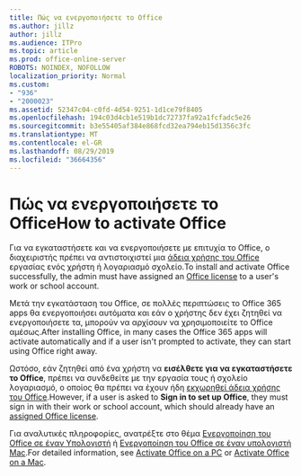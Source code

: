 ```yaml
---
title: Πώς να ενεργοποιήσετε το Office
ms.author: jillz
author: jillz
ms.audience: ITPro
ms.topic: article
ms.prod: office-online-server
ROBOTS: NOINDEX, NOFOLLOW
localization_priority: Normal
ms.custom:
- "936"
- "2000023"
ms.assetid: 52347c04-c0fd-4d54-9251-1d1ce79f8405
ms.openlocfilehash: 194c03d4cb1e519b1dc72737fa92a1fcfadc5e26
ms.sourcegitcommit: b3e55405af384e868fcd32ea794eb15d1356c3fc
ms.translationtype: MT
ms.contentlocale: el-GR
ms.lasthandoff: 08/29/2019
ms.locfileid: "36664356"
---
```

# <a name="how-to-activate-office"></a><span data-ttu-id="776c5-102">Πώς να ενεργοποιήσετε το Office</span><span class="sxs-lookup"><span data-stu-id="776c5-102">How to activate Office</span></span>

<span data-ttu-id="776c5-103">Για να εγκαταστήσετε και να ενεργοποιήσετε με επιτυχία το Office, ο διαχειριστής πρέπει να αντιστοιχιστεί μια [άδεια χρήσης του Office](https://docs.microsoft.com/office365/admin/subscriptions-and-billing/assign-licenses-to-users) εργασίας ενός χρήστη ή λογαριασμό σχολείο.</span><span class="sxs-lookup"><span data-stu-id="776c5-103">To install and activate Office successfully, the admin must have assigned an [Office license](https://docs.microsoft.com/office365/admin/subscriptions-and-billing/assign-licenses-to-users) to a user's work or school account.</span></span>
  
<span data-ttu-id="776c5-104">Μετά την εγκατάσταση του Office, σε πολλές περιπτώσεις το Office 365 apps θα ενεργοποιήσει αυτόματα και εάν ο χρήστης δεν έχει ζητηθεί να ενεργοποιήσετε τα, μπορούν να αρχίσουν να χρησιμοποιείτε το Office αμέσως.</span><span class="sxs-lookup"><span data-stu-id="776c5-104">After installing Office, in many cases the Office 365 apps will activate automatically and if a user isn't prompted to activate, they can start using Office right away.</span></span>
  
<span data-ttu-id="776c5-105">Ωστόσο, εάν ζητηθεί από ένα χρήστη να **εισέλθετε για να εγκαταστήσετε το Office**, πρέπει να συνδεθείτε με την εργασία τους ή σχολείο λογαριασμό, ο οποίος θα πρέπει να έχουν ήδη [εκχωρηθεί άδεια χρήσης του Office](https://docs.microsoft.com/office365/admin/subscriptions-and-billing/assign-licenses-to-users).</span><span class="sxs-lookup"><span data-stu-id="776c5-105">However, if a user is asked to **Sign in to set up Office**, they must sign in with their work or school account, which should already have an [assigned Office license](https://docs.microsoft.com/office365/admin/subscriptions-and-billing/assign-licenses-to-users).</span></span>
  
<span data-ttu-id="776c5-106">Για αναλυτικές πληροφορίες, ανατρέξτε στο θέμα [Ενεργοποίηση του Office σε έναν Υπολογιστή](https://support.office.com/article/5bd38f38-db92-448b-a982-ad170b1e187e?wt.mc_id=Alchemy_ClientDIA) ή [Ενεργοποίηση του Office σε έναν υπολογιστή Mac](https://support.office.com/article/7f6646b1-bb14-422a-9ad4-a53410fcefb2?wt.mc_id=Alchemy_ClientDIA).</span><span class="sxs-lookup"><span data-stu-id="776c5-106">For detailed information, see [Activate Office on a PC](https://support.office.com/article/5bd38f38-db92-448b-a982-ad170b1e187e?wt.mc_id=Alchemy_ClientDIA) or [Activate Office on a Mac](https://support.office.com/article/7f6646b1-bb14-422a-9ad4-a53410fcefb2?wt.mc_id=Alchemy_ClientDIA).</span></span>
  